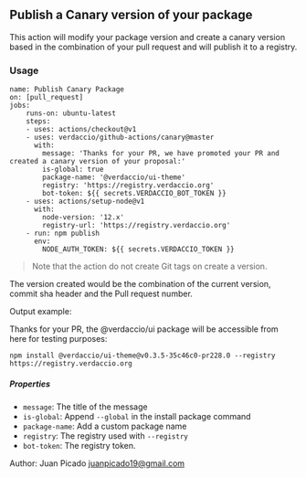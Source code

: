 ## Publish a Canary version of your package

This action will modify your package version and create a canary version based in the combination
of your pull request and will publish it to a registry.


### Usage

```
name: Publish Canary Package
on: [pull_request]
jobs:
    runs-on: ubuntu-latest
    steps:
    - uses: actions/checkout@v1
    - uses: verdaccio/github-actions/canary@master
      with:
        message: 'Thanks for your PR, we have promoted your PR and created a canary version of your proposal:'
        is-global: true
        package-name: '@verdaccio/ui-theme'
        registry: 'https://registry.verdaccio.org'
        bot-token: ${{ secrets.VERDACCIO_BOT_TOKEN }}
    - uses: actions/setup-node@v1
      with:
        node-version: '12.x'
        registry-url: 'https://registry.verdaccio.org'
    - run: npm publish
      env:
        NODE_AUTH_TOKEN: ${{ secrets.VERDACCIO_TOKEN }}
```

> Note that the action do not create Git tags on create a version.

The version created would be the combination of the current version, commit sha header and the Pull request number.

Output example:

<p>Thanks for your PR, the @verdaccio/ui package will be accessible from here for testing purposes:</p>
<pre><code>npm install @verdaccio/ui-theme@v0.3.5-35c46c0-pr228.0 --registry https://registry.verdaccio.org
</code></pre>


##### Properties

* `message`: The title of the message
* `is-global`: Append `--global` in the install package command
* `package-name`: Add a custom package name
* `registry`: The registry used with `--registry`
* `bot-token`: The registry token.


Author: Juan Picado <juanpicado19@gmail.com>